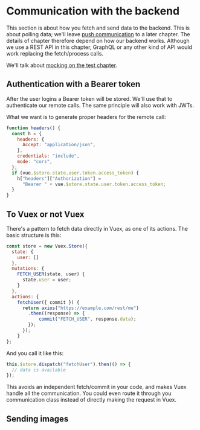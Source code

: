 # Communication with the backend

This section is about how you fetch and send data to the backend. This is about polling data; we'll leave [push communication](./pushcommunication.md) to a later chapter. The details of chapter therefore depend on how our backend works. Although we use a REST API in this chapter, GraphQL or any other kind of API would work replacing the fetch/process calls.

We'll talk about [mocking on the test chapter](./testing.md#mocking).

## Authentication with a Bearer token

After the user logins a Bearer token will be stored. We'll use that to authenticate our remote calls. The same principle will also work with JWTs.

What we want is to generate proper headers for the remote call:

```js
function headers() {
  const h = {
    headers: {
      Accept: "application/json",
    },
    credentials: "include",
    mode: "cors",
  };
  if (vue.$store.state.user.token.access_token) {
    h["headers"]["Authorization"] =
      "Bearer " + vue.$store.state.user.token.access_token;
  }
}
```

## To Vuex or not Vuex

There's a pattern to fetch data directly in Vuex, as one of its actions. The basic structure is this:

```js
const store = new Vuex.Store({
  state: {
    user: []
  },
  mutations: {
    FETCH_USER(state, user) {
      state.user = user;
    }
  },
  actions: {
    fetchUser({ commit }) {
      return axios("https://example.com/rest/me")
        .then((response) => {
            commit("FETCH_USER", response.data);
        });
      });
    }
};
```

And you call it like this:

```js
this.$store.dispatch("fetchUser").then(() => {
  // data is available
});
```

This avoids an independent fetch/commit in your code, and makes Vuex handle all the communication. You could even route it through you communication class instead of directly making the request in Vuex.

## Sending images
